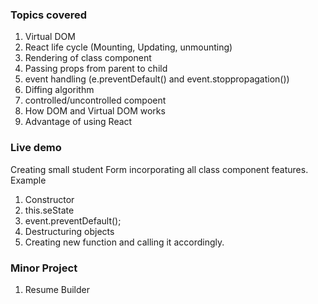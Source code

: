 ### Topics covered

1. Virtual DOM
2. React life cycle (Mounting, Updating, unmounting)
3. Rendering of class component
4. Passing props from parent to child
5. event handling (e.preventDefault() and event.stoppropagation())
6. Diffing algorithm
7. controlled/uncontrolled compoent
8. How DOM and Virtual DOM works
9. Advantage of using React

### Live demo

 Creating small student Form incorporating all class component features. Example

 1. Constructor
 2. this.seState
 3. event.preventDefault();
 4. Destructuring objects
 5. Creating new function and calling it accordingly.


### Minor Project
1. Resume Builder

